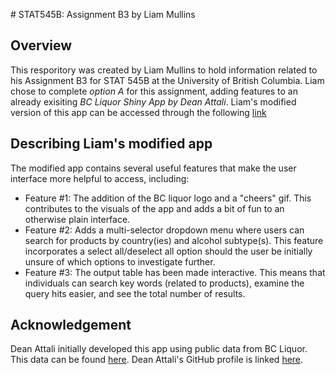 
​# STAT545B: Assignment B3 by Liam Mullins

## Overview
This resporitory was created by Liam Mullins to hold information related to his Assignment B3 for STAT 545B at the University of British Columbia. Liam chose to complete *option A* for this assignment, adding features to an already exisiting *BC Liquor Shiny App by Dean Attali*. Liam's modified version of this app can be accessed through the following [link](http://mullinsl.shinyapps.io/BCLIQUOR_VersionLiam_STAT545)

## Describing Liam's modified app
The modified app contains several useful features that make the user interface more helpful to access, including:
+ Feature #1: The addition of the BC liquor logo and a "cheers" gif. This contributes to the visuals of the app and adds a bit of fun to an otherwise plain interface.
+ Feature #2: Adds a multi-selector dropdown menu where users can search for products by country(ies) and alcohol subtype(s). This feature incorporates a select all/deselect all option should the user be initially unsure of which options to investigate further.
+ Feature #3: The output table has been made interactive. This means that individuals can search key words (related to products), examine the query hits easier, and see the total number of results.

## Acknowledgement
Dean Attali initially developed this app using public data from BC Liquor. This data can be found [here](https://github.com/daattali/shiny-server/blob/master/bcl/data/bcl-data.csv). Dean Attali's GitHub profile is linked [here](https://github.com/daattali).
